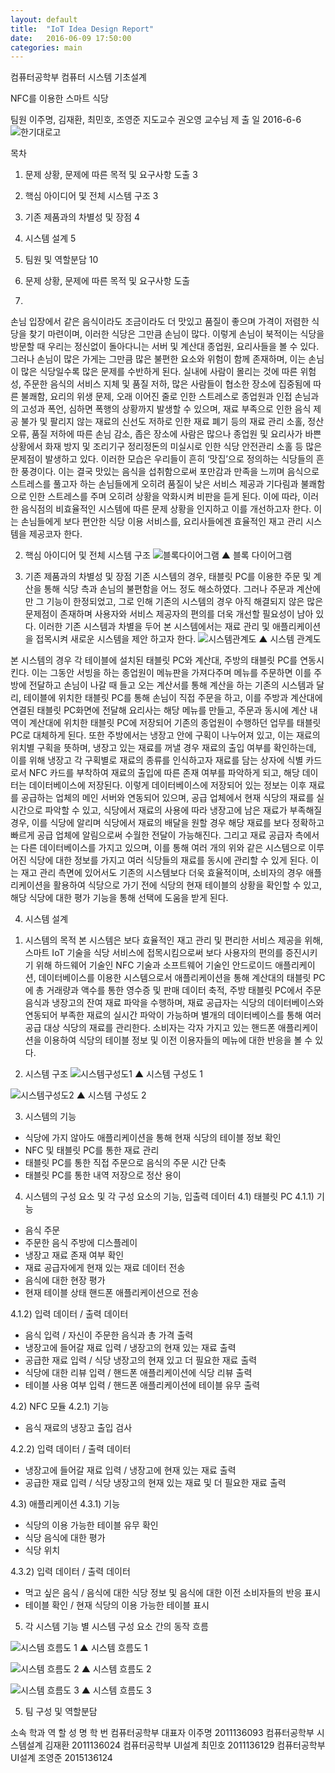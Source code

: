 ```yaml
---
layout: default
title:  "IoT Idea Design Report"
date:   2016-06-09 17:50:00
categories: main
---
```


컴퓨터공학부
컴퓨터 시스템 기초설계






 NFC를 이용한 스마트 식당 







팀원
이주명, 김재환, 최민호, 조영준
지도교수
권오영 교수님
제 출 일
2016-6-6
![한기대로고](https://github.com/LeeJuMyeong/leejumyeong.github.com/blob/master/img/koreatechlogo.png?raw=true)



목차
  1. 문제 상황, 문제에 따른 목적 및 요구사항 도출	3
  2. 핵심 아이디어 및 전체 시스템 구조	3
  3. 기존 제품과의 차별성 및 장점	4
  4. 시스템 설계	5
  5. 팀원 및 역할분담	10



















1. 문제 상황, 문제에 따른 목적 및 요구사항 도출
2. 
 손님 입장에서 같은 음식이라도 조금이라도 더 맛있고 품질이 좋으며 가격이 저렴한 식당을 찾기 마련이며, 이러한 식당은 그만큼 손님이 많다. 이렇게 손님이 북적이는 식당을 방문할 때 우리는 정신없이 돌아다니는 서버 및 계산대 종업원, 요리사들을 볼 수 있다. 그러나 손님이 많은 가게는 그만큼 많은 불편한 요소와 위험이 함께 존재하며, 이는 손님이 많은 식당일수록 많은 문제를 수반하게 된다. 실내에 사람이 몰리는 것에 따른 위험성, 주문한 음식의 서비스 지체 및 품질 저하, 많은 사람들이 협소한 장소에 집중됨에 따른 불쾌함, 요리의 위생 문제, 오래 이어진 줄로 인한 스트레스로 종업원과 인접 손님과의 고성과 폭언, 심하면 폭행의 상황까지 발생할 수 있으며, 재료 부족으로 인한 음식 제공 불가 및 팔리지 않는 재료의 신선도 저하로 인한 재료 폐기 등의 재료 관리 소홀, 정산 오류, 품질 저하에 따른 손님 감소, 좁은 장소에 사람은 많으나 종업원 및 요리사가 바쁜 상황에서 화재 방지 및 조리기구 정리정돈의 미실시로 인한 식당 안전관리 소홀 등 많은 문제점이 발생하고 있다. 이러한 모습은 우리들이 흔히 ‘맛집’으로 정의하는 식당들의 흔한 풍경이다. 이는 결국 맛있는 음식을 섭취함으로써 포만감과 만족을 느끼며 음식으로 스트레스를 풀고자 하는 손님들에게 오히려 품질이 낮은 서비스 제공과 기다림과 불쾌함으로 인한 스트레스를 주며 오히려 상황을 악화시켜 비판을 듣게 된다. 이에 따라, 이러한 음식점의 비효율적인 시스템에 따른 문제 상황을 인지하고 이를 개선하고자 한다. 이는 손님들에게 보다 편안한 식당 이용 서비스를, 요리사들에겐 효율적인 재고 관리 시스템을 제공코자 한다.  

2. 핵심 아이디어 및 전체 시스템 구조 
![블록다이어그램](https://github.com/LeeJuMyeong/leejumyeong.github.com/blob/master/img/imgb.png?raw=true)
▲ 블록 다이어그램

3. 기존 제품과의 차별성 및 장점
 기존 시스템의 경우, 태블릿 PC를 이용한 주문 및 계산을 통해 식당 측과 손님의 불편함을 어느 정도 해소하였다. 그러나 주문과 계산에만 그 기능이 한정되었고, 그로 인해 기존의 시스템의 경우 아직 해결되지 않은 많은 문제점이 존재하며 사용자와 서비스 제공자의 편의를 더욱 개선할 필요성이 남아 있다. 이러한 기존 시스템과 차별을 두어 본 시스템에서는 재료 관리 및 애플리케이션을 접목시켜 새로운 시스템을 제안 하고자 한다. 
![시스템관계도](https://github.com/LeeJuMyeong/leejumyeong.github.com/blob/master/img/imga.png?raw=true)
▲ 시스템 관계도

 본 시스템의 경우 각 테이블에 설치된 태블릿 PC와 계산대, 주방의 태블릿 PC를 연동시킨다. 이는 그동안 서빙을 하는 종업원이 메뉴판을 가져다주며 메뉴를 주문하면 이를 주방에 전달하고 손님이 나갈 때 들고 오는 계산서를 통해 계산을 하는 기존의 시스템과 달리, 테이블에 위치한 태블릿 PC를 통해 손님이 직접 주문을 하고, 이를 주방과 계산대에 연결된 태블릿 PC화면에 전달해 요리사는 해당 메뉴를 만들고, 주문과 동시에 계산 내역이 계산대에 위치한 태블릿 PC에 저장되어 기존의 종업원이 수행하던 업무를 태블릿 PC로 대체하게 된다. 또한 주방에서는 냉장고 안에 구획이 나누어져 있고, 이는 재료의 위치별 구획을 뜻하며, 냉장고 있는 재료를 꺼낼 경우 재료의 출입 여부를 확인하는데, 이를 위해 냉장고 각 구획별로 재료의 종류를 인식하고자 재료를 담는 상자에 식별 카드로서 NFC 카드를 부착하여 재료의 출입에 따른 존재 여부를 파악하게 되고, 해당 데이터는 데이터베이스에 저장된다. 이렇게 데이터베이스에 저장되어 있는 정보는 이후 재료를 공급하는 업체의 메인 서버와 연동되어 있으며, 공급 업체에서 현재 식당의 재료를 실시간으로 파악할 수 있고, 식당에서 재료의 사용에 따라 냉장고에 남은 재료가 부족해질 경우, 이를 식당에 알리며 식당에서 재료의 배달을 원할 경우 해당 재료를 보다 정확하고 빠르게 공급 업체에 알림으로써 수월한 전달이 가능해진다. 그리고 재료 공급자 측에서는 다른 데이터베이스를 가지고 있으며, 이를 통해 여러 개의 위와 같은 시스템으로 이루어진 식당에 대한 정보를 가지고 여러 식당들의 재료를 동시에 관리할 수 있게 된다. 이는 재고 관리 측면에 있어서도 기존의 시스템보다 더욱 효율적이며, 소비자의 경우 애플리케이션을 활용하여 식당으로 가기 전에 식당의 현재 테이블의 상황을 확인할 수 있고, 해당 식당에 대한 평가 기능을 통해 선택에 도움을 받게 된다.

4. 시스템 설계 
1) 시스템의 목적
 본 시스템은 보다 효율적인 재고 관리 및 편리한 서비스 제공을 위해, 스마트 IoT 기술을 식당 서비스에 접목시킴으로써 보다 사용자의 편의를 증진시키기 위해 하드웨어 기술인 NFC 기술과 소프트웨어 기술인 안드로이드 애플리케이션, 데이터베이스를 이용한 시스템으로서 애플리케이션을 통해 계산대의 태블릿 PC에 총 거래량과 액수를 통한 영수증 및 판매 데이터 축적, 주방 태블릿 PC에서 주문 음식과 냉장고의 잔여 재료 파악을 수행하며, 재료 공급자는 식당의 데이터베이스와 연동되어 부족한 재료의 실시간 파악이 가능하며 별개의 데이터베이스를 통해 여러 공급 대상 식당의 재료를 관리한다. 소비자는 각자 가지고 있는 핸드폰 애플리케이션을 이용하여 식당의 테이블 정보 및 이전 이용자들의 메뉴에 대한 반응을 볼 수 있다. 

2) 시스템 구조
![시스템구성도1](https://github.com/LeeJuMyeong/leejumyeong.github.com/blob/master/img/imgc.png?raw=true)
▲ 시스템 구성도 1

![시스템구성도2](https://github.com/LeeJuMyeong/leejumyeong.github.com/blob/master/img/imgd.png?raw=true)
▲ 시스템 구성도 2


3) 시스템의 기능
- 식당에 가지 않아도 애플리케이션을 통해 현재 식당의 테이블 정보 확인
- NFC 및 태블릿 PC를 통한 재료 관리
- 태블릿 PC를 통한 직접 주문으로 음식의 주문 시간 단축
- 태블릿 PC를 통한 내역 저장으로 정산 용이

4) 시스템의 구성 요소 및 각 구성 요소의 기능, 입출력 데이터
4.1) 태블릿 PC
4.1.1) 기능
- 음식 주문
- 주문한 음식 주방에 디스플레이 
- 냉장고 재료 존재 여부 확인
- 재료 공급자에게 현재 있는 재료 데이터 전송
- 음식에 대한 현장 평가
- 현재 테이블 상태 핸드폰 애플리케이션으로 전송

4.1.2) 입력 데이터 / 출력 데이터
- 음식 입력 / 자신이 주문한 음식과 총 가격 출력
- 냉장고에 들어갈 재료 입력 / 냉장고의 현재 있는 재료 출력
- 공급한 재료 입력 / 식당 냉장고의 현재 있고 더 필요한 재료 출력
- 식당에 대한 리뷰 입력 / 핸드폰 애플리케이션에 식당 리뷰 출력
- 테이블 사용 여부 입력 / 핸드폰 애플리케이션에 테이블 유무 출력

4.2) NFC 모듈 
4.2.1) 기능
- 음식 재료의 냉장고 출입 검사

4.2.2) 입력 데이터 / 출력 데이터
- 냉장고에 들어갈 재료 입력 / 냉장고에 현재 있는 재료 출력
- 공급한 재료 입력 / 식당 냉장고의 현재 있는 재료 및 더 필요한 재료 출력

4.3) 애플리케이션
4.3.1) 기능
- 식당의 이용 가능한 테이블 유무 확인
- 식당 음식에 대한 평가
- 식당 위치

4.3.2) 입력 데이터 / 출력 데이터
- 먹고 싶은 음식 / 음식에 대한 식당 정보 및 음식에 대한 이전 소비자들의 반응 표시
- 테이블 확인 / 현재 식당의 이용 가능한 테이블 표시

5) 각 시스템 기능 별 시스템 구성 요소 간의 동작 흐름

![시스템 흐름도 1](https://github.com/LeeJuMyeong/leejumyeong.github.com/blob/master/img/imge.png?raw=true)
▲ 시스템 흐름도 1

![시스템 흐름도 2](https://github.com/LeeJuMyeong/leejumyeong.github.com/blob/master/img/imgf.png?raw=true)
▲ 시스템 흐름도 2

![시스템 흐름도 3](https://github.com/LeeJuMyeong/leejumyeong.github.com/blob/master/img/imgg.png?raw=true)
▲ 시스템 흐름도 3


5. 팀 구성 및 역할분담

소속 학과
역   할
성 명
학  번
컴퓨터공학부
대표자
이주명
2011136093
컴퓨터공학부
시스템설계
김재환
2011136024
컴퓨터공학부
UI설계
최민호
2011136129
컴퓨터공학부
UI설계
조영준
2015136124

<div id="fb-root"></div>
<script>(function(d, s, id) {
  var js, fjs = d.getElementsByTagName(s)[0];
  if (d.getElementById(id)) return;
  js = d.createElement(s); js.id = id;
  js.src = "//connect.facebook.net/ko_KR/sdk.js#xfbml=1&version=v2.6";
  fjs.parentNode.insertBefore(js, fjs);
}(document, 'script', 'facebook-jssdk'));</script>

<div class="fb-comments" data-href="http://mia777.github.io/2016/05/26/Introduce-Myself.html" data-width="500" data-numposts="5"></div>
